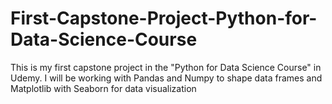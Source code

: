 # First-Capstone-Project-Python-for-Data-Science-Course
This is my first capstone project in the "Python for Data Science Course" in Udemy. I will be working with Pandas and Numpy to shape data frames and Matplotlib with Seaborn for data visualization
